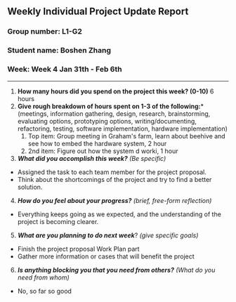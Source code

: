 ## Weekly Individual Project Update Report
### Group number: L1-G2
### Student name: Boshen Zhang
### Week: Week 4 Jan 31th - Feb 6th
___
1. **How many hours did you spend on the project this week? (0-10)**
6 hours
2. **Give rough breakdown of hours spent on 1-3 of the following:***
   (meetings, information gathering, design, research, brainstorming, evaluating options, prototyping options, writing/documenting, refactoring, testing, software implementation, hardware implementation)
   1. Top item: Group meeting in Graham's farm, learn about beehive and see how to embed the hardware system, 2 hour
   2. 2nd item: Figure out how the system d worki, 1 hour
3. ***What did you accomplish this week?*** _(Be specific)_
  - Assigned the task to each team member for the project proposal.
  - Think about the shortcomings of the project and try to find a better solution.
4. ***How do you feel about your progress?*** _(brief, free-form reflection)_
  - Everything keeps going as we expected, and the understanding of the project is becoming clearer.
5. ***What are you planning to do next week***? _(give specific goals)_
  - Finish the project proposal Work Plan part
  - Gather more information or cases that will benefit the project
6. ***Is anything blocking you that you need from others?*** _(What do you need from whom)_
  - No, so far so good
